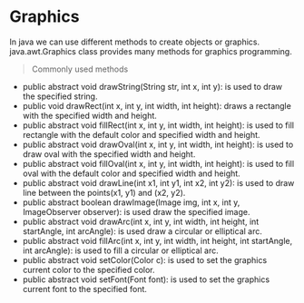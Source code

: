# Graphics

In java we can use different methods to create objects or graphics.
java.awt.Graphics class provides many methods for graphics programming.

>Commonly used methods

- public abstract void drawString(String str, int x, int y): is used to draw the specified string.
- public void drawRect(int x, int y, int width, int height): draws a rectangle with the specified width and height.
- public abstract void fillRect(int x, int y, int width, int height): is used to fill rectangle with the default color and specified width and height.
- public abstract void drawOval(int x, int y, int width, int height): is used to draw oval with the specified width and height.
- public abstract void fillOval(int x, int y, int width, int height): is used to fill oval with the default color and specified width and height.
- public abstract void drawLine(int x1, int y1, int x2, int y2): is used to draw line between the points(x1, y1) and (x2, y2).
- public abstract boolean drawImage(Image img, int x, int y, ImageObserver observer): is used draw the specified image.
- public abstract void drawArc(int x, int y, int width, int height, int startAngle, int arcAngle): is used draw a circular or elliptical arc.
- public abstract void fillArc(int x, int y, int width, int height, int startAngle, int arcAngle): is used to fill a circular or elliptical arc.
- public abstract void setColor(Color c): is used to set the graphics current color to the specified color.
- public abstract void setFont(Font font): is used to set the graphics current font to the specified font.